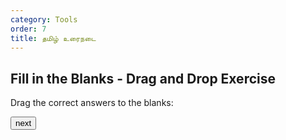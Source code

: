 ```yaml
---
category: Tools
order: 7
title: தமிழ் உரைநடை
---
```

<script src="{{ site.baseurl }}/scripts/track.js"></script>
<script src="{{ site.baseurl }}/scripts/drag-and-drop.js"></script>

<h2>Fill in the Blanks - Drag and Drop Exercise</h2>

<p>Drag the correct answers to the blanks:</p>

<div id="questions"><div id="question" "question-id"=1></div>
    <div>
        <div class="draggable" id="answer1" draggable="true" ondragstart="drag(event)"></div>
        <div class="draggable" id="answer2" draggable="true" ondragstart="drag(event)"></div>
    </div>
</div>

<p class="message" id="message"></p>
<button id="next-match-btn" onclick="onNext()">next</button>
